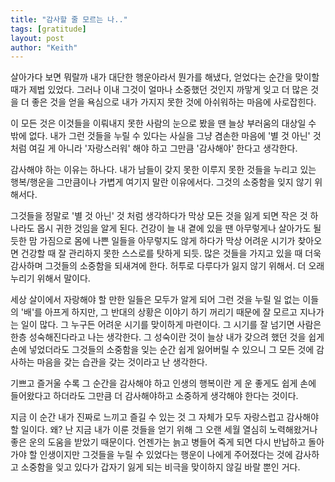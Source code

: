 ```yaml
---
title: "감사할 줄 모르는 나.."
tags: [gratitude]
layout: post
author: "Keith"
---
```


살아가다 보면 뭐랄까 내가 대단한 행운아라서 뭔가를 해냈다, 얻었다는 순간을 맞이할 때가 제법 있었다. 그러나 이내 그것이 얼마나 소중했던 것인지 까맣게 잊고 더 많은 것을 더 좋은 것을 얻을 욕심으로 내가 가지지 못한 것에 아쉬워하는 마음에 사로잡힌다. 

이 모든 것은 이것들을 이뤄내지 못한 사람의 눈으로 봤을 땐 늘상 부러움의 대상일 수 밖에 없다. 내가 그런 것들을 누릴 수 있다는 사실을 그냥 겸손한 마음에 '별 것 아닌' 것 처럼 여길 게 아니라 '자랑스러워' 해야 하고 그만큼 '감사해야' 한다고 생각한다. 

감사해야 하는 이유는 하나다. 내가 남들이 갖지 못한 이루지 못한 것들을 누리고 있는 행복/행운을 그만큼이나 가볍게 여기지 말란 이유에서다. 그것의 소중함을 잊지 않기 위해서다.

그것들을 정말로 '별 것 아닌' 것 처럼 생각하다가 막상 모든 것을 잃게 되면 작은 것 하나라도 몹시 귀한 것임을 알게 된다. 건강이 늘 내 곁에 있을 땐 아무렇게나 살아가도 될 듯한 맘 가짐으로 몸에 나쁜 일들을 아무렇지도 않게 하다가 막상 어려운 시기가 찾아오면 건강할 때 잘 관리하지 못한 스스로를 탓하게 되듯. 많은 것들을 가지고 있을 때 더욱 감사하며 그것들의 소중함을 되새겨에 한다. 허투로 다루다가 잃지 않기 위해서. 더 오래 누리기 위해서 말이다.

세상 살이에서 자랑해야 할 만한 일들은 모두가 알게 되어 그런 것을 누릴 일 없는 이들의 '배'를 아프게 하지만, 그 반대의 상황은 이야기 하기 꺼리기 때문에 잘 모르고 지나가는 일이 많다. 그 누구든 어려운 시기를 맞이하게 마련이다. 그 시기를 잘 넘기면 사람은 한층 성숙해진다라고 나는 생각한다. 그 성숙이란 것이 늘상 내가 갖으려 했던 것을 쉽게 손에 넣었더라도 그것들의 소중함을 잊는 순간 쉽게 잃어버릴 수 있으니 그 모든 것에 감사하는 마음을 갖는 습관을 갖는 것이라고 난 생각한다.

기쁘고 즐거울 수록 그 순간을 감사해야 하고 인생의 행복이란 게 운 좋게도 쉽게 손에 들어왔다고 하더라도 그만큼 더 감사해야하고 소중하게 생각해야 한다는 것이다. 

지금 이 순간 내가 진짜로 느끼고 즐길 수 있는 것 그 자체가 모두 자랑스럽고 감사해야 할 일이다. 왜? 난 지금 내가 이룬 것들을 얻기 위해 그 오랜 세월 열심히 노력해왔거나 좋은 운의 도움을 받았기 때문이다. 언젠가는 늙고 병들어 죽게 되면 다시 반납하고 돌아가야 할 인생이지만 그것들을 누릴 수 있었다는 행운이 나에게 주어졌다는 것에 감사하고 소중함을 잊고 있다가 갑자기 잃게 되는 비극을 맞이하지 않길 바랄 뿐인 거다.
